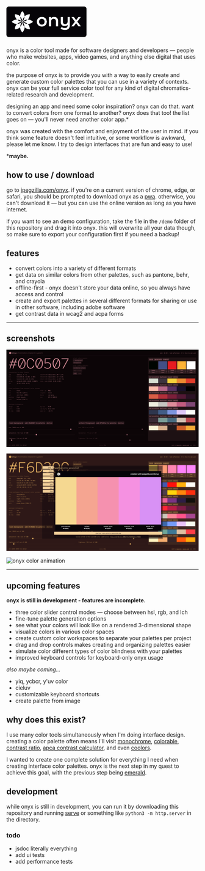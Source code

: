 <h1><img src="assets/img/onyx-wordmark.png" aria-hidden height="80em"></h1>

onyx is a color tool made for software designers and developers &mdash; people who make websites, apps, video games, and anything else digital that uses color.

the purpose of onyx is to provide you with a way to easily create and generate custom color palettes that you can use in a variety of contexts. onyx can be your full service color tool for any kind of digital chromatics-related research and development.

designing an app and need some color inspiration? onyx can do that. want to convert colors from one format to another? onyx does that too! the list goes on &mdash; you'll never need another color app.\*

onyx was created with the comfort and enjoyment of the user in mind. if you think some feature doesn't feel intuitive, or some workflow is awkward, please let me know. I try to design interfaces that are fun and easy to use!

\***maybe.**

## how to use / download

go to [jpegzilla.com/onyx](https://jpegzilla.com/onyx). if you're on a current version of chrome, edge, or safari, you should be prompted to download onyx as a [pwa](https://en.wikipedia.org/wiki/Progressive_web_app). otherwise, you can't download it &mdash; but you can use the online version as long as you have internet.

if you want to see an demo configuration, take the file in the `/demo` folder of this repository and drag it into onyx. this will overwrite all your data though, so make sure to export your configuration first if you need a backup!

## features

-   convert colors into a variety of different formats
-   get data on similar colors from other palettes, such as pantone, behr, and crayola
-   offline-first - onyx doesn't store your data online, so you always have access and control
-   create and export palettes in several different formats for sharing or use in other software, including adobe software
-   get contrast data in wcag2 and acpa forms

<hr>

## screenshots

![onyx screenshot](development-screenshots/116b2204a927debec9f1b0fcc11e7747.png)

![onyx screenshot](development-screenshots/fe483e8db9669587dff0741cf7e22e6f.png)

![onyx color animation](development-screenshots/3632ac531b8e4046ac573c4ddc3e4e54.gif)

<hr>

## upcoming features

**onyx is still in development - features are incomplete.**

-   three color slider control modes &mdash; choose between hsl, rgb, and lch
-   fine-tune palette generation options
-   see what your colors will look like on a rendered 3-dimensional shape
-   visualize colors in various color spaces
-   create custom color workspaces to separate your palettes per project
-   drag and drop controls makes creating and organizing palettes easier
-   simulate color different types of color blindness with your palettes
-   improved keyboard controls for keyboard-only onyx usage

_also maybe coming..._

-   yiq, ycbcr, y'uv color
-   cieluv
-   customizable keyboard shortcuts
-   create palette from image

## why does this exist?

I use many color tools simultaneously when I'm doing interface design. creating a color palette often means I'll visit [monochrome](https://monochrome.jxnblk.com/), [colorable](https://colorable.jxnblk.com/), [contrast ratio](https://contrast-ratio.com/), [apca contrast calculator](https://www.myndex.com/APCA/), and even [coolors](https://coolors.co/generate).

I wanted to create one complete solution for everything I need when creating interface color palettes. onyx is the next step in my quest to achieve this goal, with the previous step being [emerald](https://jpegzilla.com/emerald).

## development

while onyx is still in development, you can run it by downloading this repository and running [serve](https://www.npmjs.com/package/serve) or something like `python3 -m http.server` in the directory.

### todo

-   jsdoc literally everything
-   add ui tests
-   add performance tests